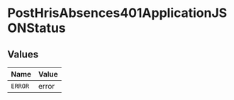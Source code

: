 # PostHrisAbsences401ApplicationJSONStatus


## Values

| Name    | Value   |
| ------- | ------- |
| `ERROR` | error   |